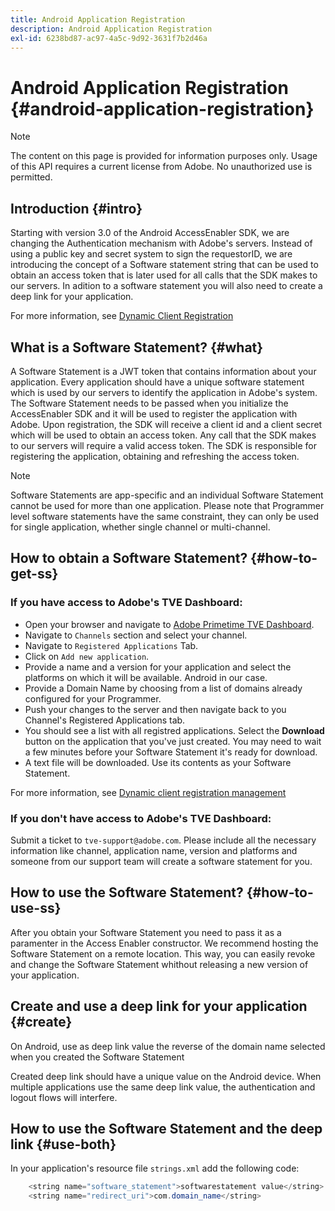 ```yaml
---
title: Android Application Registration
description: Android Application Registration
exl-id: 6238bd87-ac97-4a5c-9d92-3631f7b2d46a
---
```

# Android Application Registration {#android-application-registration}

>[!NOTE]
>
>The content on this page is provided for information purposes only. Usage of this API requires a current license from Adobe. No unauthorized use is permitted.

## Introduction {#intro}

Starting with version 3.0 of the Android AccessEnabler SDK, we are changing the Authentication mechanism with Adobe's servers. Instead of using a public key and secret system to sign the requestorID, we are introducing the concept of a Software statement string that can be used to obtain an access token that is later used for all calls that the SDK makes to our servers. In adition to a software statement you will also need to create a deep link for your application.

For more information, see [Dynamic Client Registration](/help/authentication/dynamic-client-registration.md)

## What is a Software Statement? {#what}

A Software Statement is a JWT token that contains information about your application. Every application should have a unique software statement which is used by our servers to identify the application in Adobe's system. The Software Statement needs to be passed when you initialize the AccessEnabler SDK and it will be used to register the application with Adobe. Upon registration, the SDK will receive a client id and a client secret which will be used to obtain an access token. Any call that the SDK makes to our servers will require a valid access token. The SDK is responsible for registering the application, obtaining and refreshing the access token.

>[!NOTE]
>
>Software Statements are app-specific and an individual Software Statement cannot be used for more than one application. Please note that Programmer level software statements have the same constraint, they can only be used for single application, whether single channel or multi-channel.

## How to obtain a Software Statement? {#how-to-get-ss}

### If you have access to Adobe's TVE Dashboard:

* Open your browser and navigate to [Adobe Primetime TVE Dashboard](https://console.auth.adobe.com).
* Navigate to `Channels` section and select your channel.
* Navigate to `Registered Applications` Tab.
* Click on `Add new application`.
* Provide a name and a version for your application and select the platforms on which it will be available. Android in our case.
* Provide a Domain Name by choosing from a list of domains already configured for your Programmer.
* Push your changes to the server and then navigate back to you Channel's Registered Applications tab.
* You should see a list with all registred applications. Select the **Download** button on the application that you've just created. You may need to wait a few minutes before your Software Statement it's ready for download.
* A text file will be downloaded. Use its contents as your Software Statement.

For more information, see [Dynamic client registration management](/help/authentication/dynamic-client-registration-management.md)

### If you don't have access to Adobe's TVE Dashboard:

Submit a ticket to `tve-support@adobe.com`. Please include all the necessary information like channel, application name, version and platforms and someone from our support team will create a software statement for you.

## How to use the Software Statement? {#how-to-use-ss}

After you obtain your Software Statement you need to pass it as a paramenter in the Access Enabler constructor. We recommend hosting the Software Statement on a remote location. This way, you can easily revoke and change the Software Statement whithout releasing a new version of your application.

## Create and use a deep link for your application {#create}

On Android, use as deep link value the reverse of the domain name selected when you created the Software Statement

Created deep link should have a unique value on the Android device. When multiple applications use the same deep link value, the authentication and logout flows will interfere.

## How to use the Software Statement and the deep link {#use-both}

In your application's resource file `strings.xml` add the following code:

```JAVA
    <string name="software_statement">softwarestatement value</string>
    <string name="redirect_uri">com.domain_name</string>
```
